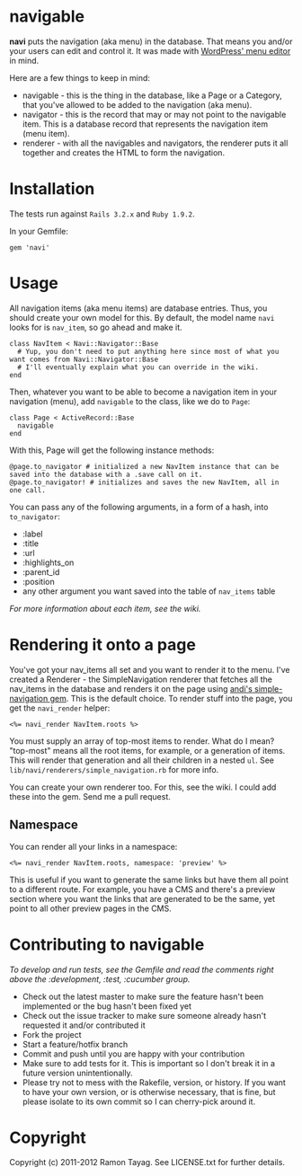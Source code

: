 # navigable

**navi** puts the navigation (aka menu) in the database. That means you and/or your users can edit and control it. It was made with [WordPress' menu editor][wordpress_menu_editor_image] in mind.

Here are a few things to keep in mind:

* navigable - this is the thing in the database, like a Page or a Category, that you've allowed to be added to the navigation (aka menu).
* navigator - this is the record that may or may not point to the navigable item. This is a database record that represents the navigation item (menu item).
* renderer - with all the navigables and navigators, the renderer puts it all together and creates the HTML to form the navigation.

# Installation

The tests run against `Rails 3.2.x` and `Ruby 1.9.2`.

In your Gemfile:

    gem 'navi'

# Usage

All navigation items (aka menu items) are database entries. Thus, you should create your own model for this. By default, the model name `navi` looks for is `nav_item`, so go ahead and make it.

    class NavItem < Navi::Navigator::Base
      # Yup, you don't need to put anything here since most of what you want comes from Navi::Navigator::Base
      # I'll eventually explain what you can override in the wiki.
    end

Then, whatever you want to be able to become a navigation item in your navigation (menu), add `navigable` to the class, like we do to `Page`:

    class Page < ActiveRecord::Base
      navigable
    end

With this, Page will get the following instance methods:

    @page.to_navigator # initialized a new NavItem instance that can be saved into the database with a .save call on it.
    @page.to_navigator! # initializes and saves the new NavItem, all in one call.

You can pass any of the following arguments, in a form of a hash, into `to_navigator`:

* :label
* :title
* :url
* :highlights_on
* :parent_id
* :position
* any other argument you want saved into the table of `nav_items` table

_For more information about each item, see the wiki._

# Rendering it onto a page

You've got your nav_items all set and you want to render it to the menu. I've created a Renderer - the SimpleNavigation renderer that fetches all the nav_items in the database and renders it on the page using [andi's simple-navigation gem][simple_navigation]. This is the default choice. To render stuff into the page, you get the `navi_render` helper:

    <%= navi_render NavItem.roots %>

You must supply an array of top-most items to render. What do I mean? "top-most" means all the root items, for example, or a generation of items. This will render that generation and all their children in a nested `ul`. See `lib/navi/renderers/simple_navigation.rb` for more info.

You can create your own renderer too. For this, see the wiki. I could add these into the gem. Send me a pull request.

## Namespace

You can render all your links in a namespace:

    <%= navi_render NavItem.roots, namespace: 'preview' %>

This is useful if you want to generate the same links but have them all point to a different route. For example, you have a CMS and there's a preview section where you want the links that are generated to be the same, yet point to all other preview pages in the CMS.

# Contributing to navigable

_To develop and run tests, see the Gemfile and read the comments right above the :development, :test, :cucumber group._

* Check out the latest master to make sure the feature hasn't been implemented or the bug hasn't been fixed yet
* Check out the issue tracker to make sure someone already hasn't requested it and/or contributed it
* Fork the project
* Start a feature/hotfix branch
* Commit and push until you are happy with your contribution
* Make sure to add tests for it. This is important so I don't break it in a future version unintentionally.
* Please try not to mess with the Rakefile, version, or history. If you want to have your own version, or is otherwise necessary, that is fine, but please isolate to its own commit so I can cherry-pick around it.

# Copyright

Copyright (c) 2011-2012 Ramon Tayag. See LICENSE.txt for further details.

[wordpress_menu_editor_image]: http://dl.dropbox.com/u/16150176/until%20dec%202013/wp-menu.png
[simple_navigation]: https://github.com/andi/simple-navigation
